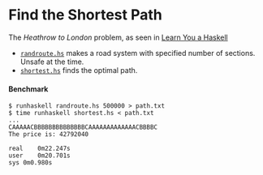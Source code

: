# Find the Shortest Path 

The *Heathrow to London* problem, as seen in 
[Learn You a Haskell](http://learnyouahaskell.com/functionally-solving-problems)

- [`randroute.hs`](randroute.hs) makes a road system with specified number of sections. Unsafe at the time.
- [`shortest.hs`](shortest.hs) finds the optimal path.

#### Benchmark

```
$ runhaskell randroute.hs 500000 > path.txt
$ time runhaskell shortest.hs < path.txt
...
CAAAAACBBBBBBBBBBBBBBCAAAAAAAAAAAAACBBBBC
The price is: 42792040

real	0m22.247s
user	0m20.701s
sys	0m0.980s
```

